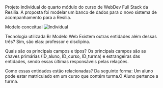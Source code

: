 Projeto individual do quarto módulo do curso de WebDev Full Stack da Resilia. A proposta foi modelar um banco de dados para o novo sistema de acompanhamento para a Resilia.

Modelo conceitual 
![Individual](https://user-images.githubusercontent.com/114105116/215577784-c8381a5e-79bc-4bce-9385-6d262cdab7b8.png)







Tecnologia utilizada
Br Modelo Web
Existem outras entidades além dessas três?
Sim, são elas: professor e disclipina.

Quais são os principais campos e tipos?
Os principais campos são as chaves primárias (ID_aluno, ID_curso, ID_turma) e estrangeiras das entidades, sendo essas últimas responsáveis pelas relações.

Como essas entidades estão relacionadas?
Da seguinte forma: Um aluno pode estar matriculado em um curso que contém turma.O Aluno pertence a turma.
